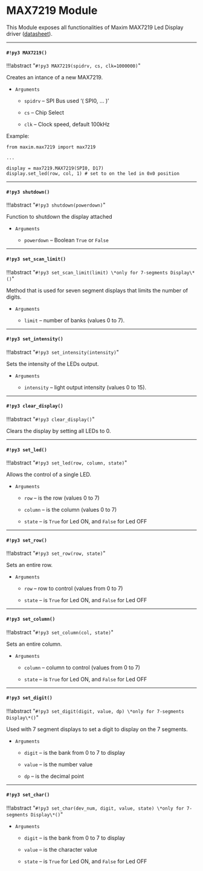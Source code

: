 # MAX7219 Module

This Module exposes all functionalities of Maxim MAX7219 Led Display driver
([datasheet](https://datasheets.maximintegrated.com/en/ds/MAX7219-MAX7221.pdf)).


---
#### `#!py3 MAX7219()`

!!!abstract "`#!py3 MAX7219(spidrv, cs, clk=1000000)`"

Creates an intance of a new MAX7219.


* ```Arguments```

    
    * ```spidrv``` – SPI Bus used ‘( SPI0, … )’


    * ```cs``` – Chip Select


    * ```clk``` – Clock speed, default 100kHz


Example:

```
from maxim.max7219 import max7219

...

display = max7219.MAX7219(SPI0, D17)
display.set_led(row, col, 1) # set to on the led in 0x0 position
```


---
#### `#!py3 shutdown()`

!!!abstract "`#!py3 shutdown(powerdown)`"

Function to shutdown the display attached


* ```Arguments```

    
    * ```powerdown``` – Boolean `True` or `False`



---
#### `#!py3 set_scan_limit()`

!!!abstract "`#!py3 set_scan_limit(limit) \*only for 7-segments Display\*()`"

Method that is used for seven segment displays that limits the number of digits.


* ```Arguments```

    
    * ```limit``` – number of banks (values 0 to 7).



---
#### `#!py3 set_intensity()`

!!!abstract "`#!py3 set_intensity(intensity)`"

Sets the intensity of the LEDs output.


* ```Arguments```

    
    * ```intensity``` – light output intensity (values 0 to 15).



---
#### `#!py3 clear_display()`

!!!abstract "`#!py3 clear_display()`"

Clears the display by setting all LEDs to 0.


---
#### `#!py3 set_led()`

!!!abstract "`#!py3 set_led(row, column, state)`"

Allows the control of a single LED.


* ```Arguments```

    
    * ```row``` – is the row (values 0 to 7)


    * ```column``` – is the column (values 0 to 7)


    * ```state``` – is `True` for Led ON, and `False` for Led OFF



---
#### `#!py3 set_row()`

!!!abstract "`#!py3 set_row(row, state)`"

Sets an entire row.


* ```Arguments```

    
    * ```row``` – row to control (values from 0 to 7)


    * ```state``` – is `True` for Led ON, and `False` for Led OFF



---
#### `#!py3 set_column()`

!!!abstract "`#!py3 set_column(col, state)`"

Sets an entire column.


* ```Arguments```

    
    * ```column``` – column to control (values from 0 to 7)


    * ```state``` – is `True` for Led ON, and `False` for Led OFF



---
#### `#!py3 set_digit()`

!!!abstract "`#!py3 set_digit(digit, value, dp) \*only for 7-segments Display\*()`"

Used with 7 segment displays to set a digit to display on the 7 segments.


* ```Arguments```

    
    * ```digit``` – is the bank from 0 to 7 to display


    * ```value``` – is the number value


    * ```dp``` – is the decimal point



---
#### `#!py3 set_char()`

!!!abstract "`#!py3 set_char(dev_num, digit, value, state) \*only for 7-segments Display\*()`"


* ```Arguments```

    
    * ```digit``` – is the bank from 0 to 7 to display


    * ```value``` – is the character value


    * ```state``` – is `True` for Led ON, and `False` for Led OFF
